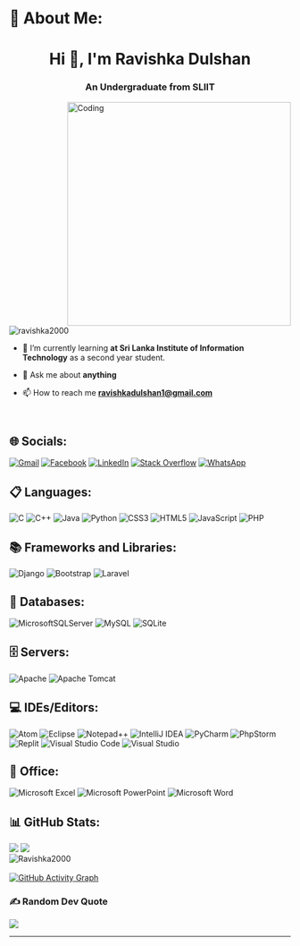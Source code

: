 # 💫 About Me:
<h1 align="center">Hi 👋, I'm Ravishka Dulshan</h1>
<h3 align="center">An Undergraduate from SLIIT</h3>
<img align="right" alt="Coding" width="400" src="https://www.lambdatest.com/resources/images/ezgif.com-gif-maker-16.gif">

<p align="left"> <img src="https://komarev.com/ghpvc/?username=ravishka2000&label=Profile%20views&color=0e75b6&style=flat" alt="ravishka2000" /> </p>

- 🌱 I’m currently learning **at Sri Lanka Institute of Information Technology** as a second year student.

- 💬 Ask me about **anything** 

- 📫 How to reach me **ravishkadulshan1@gmail.com**

<br/>


## 🌐 Socials:

[![Gmail](https://img.shields.io/badge/Gmail-D14836?style=for-the-badge&logo=gmail&logoColor=white)](mailto:ravishkadulshan1@gmail.com)
[![Facebook](https://img.shields.io/badge/Facebook-%231877F2.svg?style=for-the-badge&logo=Facebook&logoColor=white)](https://facebook.com/RavishkaDulshan) 
[![LinkedIn](https://img.shields.io/badge/linkedin-%230077B5.svg?style=for-the-badge&logo=linkedin&logoColor=white)](https://www.linkedin.com/in/ravishka-dulshan-a33569225) 
[![Stack Overflow](https://img.shields.io/badge/-Stackoverflow-FE7A16?style=for-the-badge&logo=stack-overflow&logoColor=white)](https://stackoverflow.com/users/19276389/ravishka-dulshan) 
[![WhatsApp](https://img.shields.io/badge/WhatsApp-25D366?style=for-the-badge&logo=whatsapp&logoColor=white)](https://wa.link/wwxzae)
<br/>


## 📋 Languages:

![C](https://img.shields.io/badge/c-%2300599C.svg?style=for-the-badge&logo=c&logoColor=white)
![C++](https://img.shields.io/badge/c++-%2300599C.svg?style=for-the-badge&logo=c%2B%2B&logoColor=white)
![Java](https://img.shields.io/badge/java-%23ED8B00.svg?style=for-the-badge&logo=java&logoColor=white)
![Python](https://img.shields.io/badge/python-3670A0?style=for-the-badge&logo=python&logoColor=ffdd54)
![CSS3](https://img.shields.io/badge/css3-%231572B6.svg?style=for-the-badge&logo=css3&logoColor=white)
![HTML5](https://img.shields.io/badge/html5-%23E34F26.svg?style=for-the-badge&logo=html5&logoColor=white)
![JavaScript](https://img.shields.io/badge/javascript-%23323330.svg?style=for-the-badge&logo=javascript&logoColor=%23F7DF1E)
![PHP](https://img.shields.io/badge/php-%23777BB4.svg?style=for-the-badge&logo=php&logoColor=white)
<br/>


## 📚 Frameworks and Libraries:

![Django](https://img.shields.io/badge/django-%23092E20.svg?style=for-the-badge&logo=django&logoColor=white)
![Bootstrap](https://img.shields.io/badge/bootstrap-%23563D7C.svg?style=for-the-badge&logo=bootstrap&logoColor=white)
![Laravel](https://img.shields.io/badge/laravel-%23FF2D20.svg?style=for-the-badge&logo=laravel&logoColor=white)
<br/>


## 💾 Databases:

![MicrosoftSQLServer](https://img.shields.io/badge/Microsoft%20SQL%20Sever-CC2927?style=for-the-badge&logo=microsoft%20sql%20server&logoColor=white)
![MySQL](https://img.shields.io/badge/mysql-%2300f.svg?style=for-the-badge&logo=mysql&logoColor=white)
![SQLite](https://img.shields.io/badge/sqlite-%2307405e.svg?style=for-the-badge&logo=sqlite&logoColor=white)
<br/>


## 🗄️ Servers:

![Apache](https://img.shields.io/badge/apache-%23D42029.svg?style=for-the-badge&logo=apache&logoColor=white)
![Apache Tomcat](https://img.shields.io/badge/apache%20tomcat-%23F8DC75.svg?style=for-the-badge&logo=apache-tomcat&logoColor=black)
<br/>


## 💻 IDEs/Editors:

![Atom](https://img.shields.io/badge/Atom-%2366595C.svg?style=for-the-badge&logo=atom&logoColor=white)
![Eclipse](https://img.shields.io/badge/Eclipse-FE7A16.svg?style=for-the-badge&logo=Eclipse&logoColor=white)
![Notepad++](https://img.shields.io/badge/Notepad++-90E59A.svg?style=for-the-badge&logo=notepad%2b%2b&logoColor=black)
![IntelliJ IDEA](https://img.shields.io/badge/IntelliJIDEA-000000.svg?style=for-the-badge&logo=intellij-idea&logoColor=white)
![PyCharm](https://img.shields.io/badge/pycharm-143?style=for-the-badge&logo=pycharm&logoColor=black&color=black&labelColor=green)
![PhpStorm](https://img.shields.io/badge/phpstorm-143?style=for-the-badge&logo=phpstorm&logoColor=black&color=black&labelColor=darkorchid)
![Replit](https://img.shields.io/badge/Replit-DD1200?style=for-the-badge&logo=Replit&logoColor=white)
![Visual Studio Code](https://img.shields.io/badge/Visual%20Studio%20Code-0078d7.svg?style=for-the-badge&logo=visual-studio-code&logoColor=white)
![Visual Studio](https://img.shields.io/badge/Visual%20Studio-5C2D91.svg?style=for-the-badge&logo=visual-studio&logoColor=white)
<br/>


## 🏢 Office:

![Microsoft Excel](https://img.shields.io/badge/Microsoft_Excel-217346?style=for-the-badge&logo=microsoft-excel&logoColor=white)
![Microsoft PowerPoint](https://img.shields.io/badge/Microsoft_PowerPoint-B7472A?style=for-the-badge&logo=microsoft-powerpoint&logoColor=white)
![Microsoft Word](https://img.shields.io/badge/Microsoft_Word-2B579A?style=for-the-badge&logo=microsoft-word&logoColor=white)


## 📊 GitHub Stats:

![](https://github-readme-stats.vercel.app/api?username=Ravishka2000&theme=radical&hide_border=false&include_all_commits=true&count_private=true)
![](https://github-readme-streak-stats.herokuapp.com/?user=Ravishka2000&theme=radical&hide_border=false)<br>
<img align="center" src="https://github-readme-stats.vercel.app/api/top-langs/?username=Ravishka2000&layout=default&theme=radical&hide_border=false&card_width=330" alt="Ravishka2000"/>
<br>
<br/>
[![GitHub Activity Graph](https://activity-graph.herokuapp.com/graph?username=ravishka2000&theme=xcode)](https://git.io/ravishka2000)
<br/>


### ✍️ Random Dev Quote
![](https://quotes-github-readme.vercel.app/api?type=horizontal&theme=radical)

---
